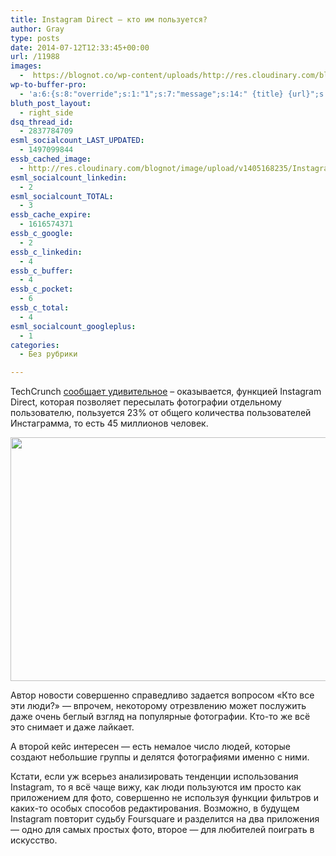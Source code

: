```yaml
---
title: Instagram Direct — кто им пользуется?
author: Gray
type: posts
date: 2014-07-12T12:33:45+00:00
url: /11988
images:
  -  https://blognot.co/wp-content/uploads/http://res.cloudinary.com/blognot/image/upload/v1405168235/Instagram_Rainbow_Banner_uyodfv.png
wp-to-buffer-pro:
  - 'a:6:{s:8:"override";s:1:"1";s:7:"message";s:14:" {title} {url}";s:5:"image";s:1:"1";s:6:"number";s:1:"1";s:16:"alternateMessage";s:0:"";s:3:"ids";a:2:{s:24:"4eb3e9e6512f7eb575000000";s:1:"1";s:24:"000000000000000000025630";s:1:"1";}}'
bluth_post_layout:
  - right_side
dsq_thread_id:
  - 2837784709
esml_socialcount_LAST_UPDATED:
  - 1497099844
essb_cached_image:
  - http://res.cloudinary.com/blognot/image/upload/v1405168235/Instagram_Rainbow_Banner_uyodfv.png
esml_socialcount_linkedin:
  - 2
esml_socialcount_TOTAL:
  - 3
essb_cache_expire:
  - 1616574371
essb_c_google:
  - 2
essb_c_linkedin:
  - 4
essb_c_buffer:
  - 4
essb_c_pocket:
  - 6
essb_c_total:
  - 4
esml_socialcount_googleplus:
  - 1
categories:
  - Без рубрики

---
```








TechCrunch <a href="http://techcrunch.com/2014/07/11/instagram-direct/" target="_blank">сообщает удивительное</a> – оказывается, функцией Instagram Direct, которая позволяет пересылать фотографии отдельному пользователю, пользуется 23% от общего количества пользователей Инстаграмма, то есть 45 миллионов человек.

<img data-attachment-id="11992" data-permalink="https://blognot.co/11988/video_screenshot_1-send-screen_ce0ix0" data-orig-file="https://i0.wp.com/blognot.co/wp-content/uploads/http://res.cloudinary.com/blognot/image/upload/c_scale,w_800/v1405168233/Video_Screenshot_1-Send-Screen_ce0ix0.jpg?fit=800%2C422&ssl=1" data-orig-size="800,422" data-comments-opened="1" data-image-meta="{&quot;aperture&quot;:&quot;0&quot;,&quot;credit&quot;:&quot;&quot;,&quot;camera&quot;:&quot;&quot;,&quot;caption&quot;:&quot;&quot;,&quot;created_timestamp&quot;:&quot;0&quot;,&quot;copyright&quot;:&quot;&quot;,&quot;focal_length&quot;:&quot;0&quot;,&quot;iso&quot;:&quot;0&quot;,&quot;shutter_speed&quot;:&quot;0&quot;,&quot;title&quot;:&quot;Video_Screenshot_1-Send-Screen_ce0ix0&quot;}" data-image-title="Video_Screenshot_1-Send-Screen_ce0ix0" data-image-description="" data-medium-file="https://i0.wp.com/blognot.co/wp-content/uploads/http://res.cloudinary.com/blognot/image/upload/c_scale,w_800/v1405168233/Video_Screenshot_1-Send-Screen_ce0ix0.jpg?fit=300%2C158&ssl=1" data-large-file="https://i0.wp.com/blognot.co/wp-content/uploads/http://res.cloudinary.com/blognot/image/upload/c_scale,w_800/v1405168233/Video_Screenshot_1-Send-Screen_ce0ix0.jpg?fit=740%2C390&ssl=1" class="aligncenter wp-image-11992" src="https://i0.wp.com/res.cloudinary.com/blognot/image/upload/c_scale,w_800/v1405168233/Video_Screenshot_1-Send-Screen_ce0ix0.jpg?resize=740%2C390&#038;ssl=1" alt="" width="740" height="390" data-recalc-dims="1" /> 

Автор новости совершенно справедливо задается вопросом &#171;Кто все эти люди?&#187; — впрочем, некоторому отрезвлению может послужить даже очень беглый взгляд на популярные фотографии. Кто-то же всё это снимает и даже лайкает.

А второй кейс интересен — есть немалое число людей, которые создают небольшие группы и делятся фотографиями именно с ними.

Кстати, если уж всерьез анализировать тенденции использования Instagram, то я всё чаще вижу, как люди пользуются им просто как приложением для фото, совершенно не используя функции фильтров и каких-то особых способов редактирования. Возможно, в будущем Instagram повторит судьбу Foursquare и разделится на два приложения — одно для самых простых фото, второе — для любителей поиграть в искусство.